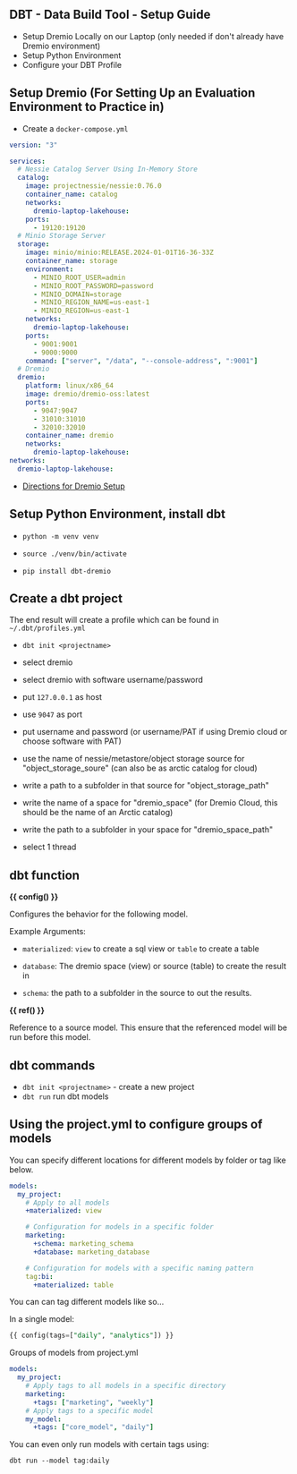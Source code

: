 ## DBT - Data Build Tool - Setup Guide

- Setup Dremio Locally on our Laptop (only needed if don't already have Dremio environment)
- Setup Python Environment
- Configure your DBT Profile

## Setup Dremio (For Setting Up an Evaluation Environment to Practice in)

- Create a `docker-compose.yml`

```yml
version: "3"

services:
  # Nessie Catalog Server Using In-Memory Store
  catalog:
    image: projectnessie/nessie:0.76.0
    container_name: catalog
    networks:
      dremio-laptop-lakehouse:
    ports:
      - 19120:19120
  # Minio Storage Server
  storage:
    image: minio/minio:RELEASE.2024-01-01T16-36-33Z
    container_name: storage
    environment:
      - MINIO_ROOT_USER=admin
      - MINIO_ROOT_PASSWORD=password
      - MINIO_DOMAIN=storage
      - MINIO_REGION_NAME=us-east-1
      - MINIO_REGION=us-east-1
    networks:
      dremio-laptop-lakehouse:
    ports:
      - 9001:9001
      - 9000:9000
    command: ["server", "/data", "--console-address", ":9001"]
  # Dremio
  dremio:
    platform: linux/x86_64
    image: dremio/dremio-oss:latest
    ports:
      - 9047:9047
      - 31010:31010
      - 32010:32010
    container_name: dremio
    networks:
      dremio-laptop-lakehouse:
networks:
  dremio-laptop-lakehouse:

```

- [Directions for Dremio Setup](https://github.com/developer-advocacy-dremio/quick-guides-from-dremio/blob/main/guides/nessie_dremio.md)

## Setup Python Environment, install dbt

- `python -m venv venv`

- `source ./venv/bin/activate`

- `pip install dbt-dremio`

## Create a dbt project

The end result will create a profile which can be found in `~/.dbt/profiles.yml`

- `dbt init <projectname>`

- select dremio

- select dremio with software username/password

- put `127.0.0.1` as host

- use `9047` as port

- put username and password (or username/PAT if using Dremio cloud or choose software with PAT)

- use the name of nessie/metastore/object storage source for "object_storage_soure" (can also be as arctic catalog for cloud)

- write a path to a subfolder in that source for "object_storage_path"

- write the name of a space for "dremio_space" (for Dremio Cloud, this should be the name of an Arctic catalog)

- write the path to a subfolder in your space for "dremio_space_path"

- select 1 thread

## dbt function

**{{ config() }}**

Configures the behavior for the following model.

Example Arguments:

- `materialized`: `view` to create a sql view or `table` to create a table

- `database`: The dremio space (view) or source (table) to create the result in

- `schema`: the path to a subfolder in the source to out the results.

**{{ ref() }}**

Reference to a source model. This ensure that the referenced model will be run before this model.

## dbt commands

- `dbt init <projectname>` - create a new project
- `dbt run` run dbt models

## Using the project.yml to configure groups of models

You can specify different locations for different models by folder or tag like below.

```yml
models:
  my_project:
    # Apply to all models
    +materialized: view

    # Configuration for models in a specific folder
    marketing:
      +schema: marketing_schema
      +database: marketing_database

    # Configuration for models with a specific naming pattern
    tag:bi:
      +materialized: table
```

You can can tag different models like so...

In a single model:

```sql
{{ config(tags=["daily", "analytics"]) }}
```

Groups of models from project.yml

```yml
models:
  my_project:
    # Apply tags to all models in a specific directory
    marketing:
      +tags: ["marketing", "weekly"]
    # Apply tags to a specific model
    my_model:
      +tags: ["core_model", "daily"]
```

You can even only run models with certain tags using:

```
dbt run --model tag:daily
```
